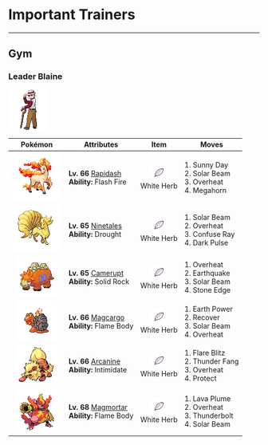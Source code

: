 # Important Trainers


---

## Gym

### Leader Blaine

![Leader Blaine](../../assets/important_trainers/blaine.png "Leader Blaine")

| Pokémon | Attributes | Item | Moves |
|:-------:|------------|:----:|-------|
| ![Rapidash](../../assets/sprites/rapidash/front.gif "Rapidash") | **Lv. 66** [Rapidash](../../pokemon/rapidash.md/)<br>**Ability:** <span class="tooltip" title="It powers up Fire-type moves if it’s hit by one.">Flash Fire</span><br>| ![White Herb](../../assets/items/white_herb.png "White Herb")<br><span class="tooltip" title="An item to be held by a Pokémon. It restores any lowered stat in battle. It can be used only once.">White Herb</span> | 1. <span class="tooltip" title="The user intensifies the sun for five turns, powering up Fire-type moves. ">Sunny Day</span><br>2. <span class="tooltip" title="A two-turn attack. The user gathers light, then blasts a bundled beam on the second turn.">Solar Beam</span><br>3. <span class="tooltip" title="The user attacks the foe at full power. The attack’s recoil sharply reduces the user’s Sp. Atk stat.">Overheat</span><br>4. <span class="tooltip" title="Using its tough and impressive horn, the user rams into the foe  with no letup. ">Megahorn</span> |
| ![Ninetales](../../assets/sprites/ninetales/front.gif "Ninetales") | **Lv. 65** [Ninetales](../../pokemon/ninetales.md/)<br>**Ability:** <span class="tooltip" title="The Pokémon makes it sunny if it is in battle.">Drought</span><br>| ![White Herb](../../assets/items/white_herb.png "White Herb")<br><span class="tooltip" title="An item to be held by a Pokémon. It restores any lowered stat in battle. It can be used only once.">White Herb</span> | 1. <span class="tooltip" title="A two-turn attack. The user gathers light, then blasts a bundled beam on the second turn.">Solar Beam</span><br>2. <span class="tooltip" title="The user attacks the foe at full power. The attack’s recoil sharply reduces the user’s Sp. Atk stat.">Overheat</span><br>3. <span class="tooltip" title="The foe is exposed to a sinister ray that triggers confusion. ">Confuse Ray</span><br>4. <span class="tooltip" title="The user releases a horrible aura imbued with dark thoughts. It may also make the target flinch.">Dark Pulse</span> |
| ![Camerupt](../../assets/sprites/camerupt/front.gif "Camerupt") | **Lv. 65** [Camerupt](../../pokemon/camerupt.md/)<br>**Ability:** <span class="tooltip" title="Reduces damage from supereffective attacks">Solid Rock</span><br>| ![White Herb](../../assets/items/white_herb.png "White Herb")<br><span class="tooltip" title="An item to be held by a Pokémon. It restores any lowered stat in battle. It can be used only once.">White Herb</span> | 1. <span class="tooltip" title="The user attacks the foe at full power. The attack’s recoil sharply reduces the user’s Sp. Atk stat.">Overheat</span><br>2. <span class="tooltip" title="The user sets off an earthquake that hits all the Pokémon in the battle. ">Earthquake</span><br>3. <span class="tooltip" title="A two-turn attack. The user gathers light, then blasts a bundled beam on the second turn.">Solar Beam</span><br>4. <span class="tooltip" title="The user stabs the foe with a sharpened stone. It has a high critical-hit ratio. ">Stone Edge</span> |
| ![Magcargo](../../assets/sprites/magcargo/front.gif "Magcargo") | **Lv. 66** [Magcargo](../../pokemon/magcargo.md/)<br>**Ability:** <span class="tooltip" title="Contact with the Pokémon may burn the foe.">Flame Body</span><br>| ![White Herb](../../assets/items/white_herb.png "White Herb")<br><span class="tooltip" title="An item to be held by a Pokémon. It restores any lowered stat in battle. It can be used only once.">White Herb</span> | 1. <span class="tooltip" title="The user makes the ground under the foe erupt with power. It may also lower the target’s Sp. Def.">Earth Power</span><br>2. <span class="tooltip" title="A self-healing move. The user restores its own HP by up to half of its max HP. ">Recover</span><br>3. <span class="tooltip" title="A two-turn attack. The user gathers light, then blasts a bundled beam on the second turn.">Solar Beam</span><br>4. <span class="tooltip" title="The user attacks the foe at full power. The attack’s recoil sharply reduces the user’s Sp. Atk stat.">Overheat</span> |
| ![Arcanine](../../assets/sprites/arcanine/front.gif "Arcanine") | **Lv. 66** [Arcanine](../../pokemon/arcanine.md/)<br>**Ability:** <span class="tooltip" title="Lowers the foe’s Attack stat.">Intimidate</span><br>| ![White Herb](../../assets/items/white_herb.png "White Herb")<br><span class="tooltip" title="An item to be held by a Pokémon. It restores any lowered stat in battle. It can be used only once.">White Herb</span> | 1. <span class="tooltip" title="The user cloaks itself in fire and charges at the foe. The user sustains serious damage, too.">Flare Blitz</span><br>2. <span class="tooltip" title="The user bites with electrified fangs. It may also make the foe flinch or become paralyzed.">Thunder Fang</span><br>3. <span class="tooltip" title="The user attacks the foe at full power. The attack’s recoil sharply reduces the user’s Sp. Atk stat.">Overheat</span><br>4. <span class="tooltip" title="It enables the user to evade all attacks. Its chance of failing rises if it is used in succession.">Protect</span> |
| ![Magmortar](../../assets/sprites/magmortar/front.gif "Magmortar") | **Lv. 68** [Magmortar](../../pokemon/magmortar.md/)<br>**Ability:** <span class="tooltip" title="Contact with the Pokémon may burn the foe.">Flame Body</span><br>| ![White Herb](../../assets/items/white_herb.png "White Herb")<br><span class="tooltip" title="An item to be held by a Pokémon. It restores any lowered stat in battle. It can be used only once.">White Herb</span> | 1. <span class="tooltip" title="An inferno of scarlet flames washes over all Pokémon in battle. It may also inflict burns.">Lava Plume</span><br>2. <span class="tooltip" title="The user attacks the foe at full power. The attack’s recoil sharply reduces the user’s Sp. Atk stat.">Overheat</span><br>3. <span class="tooltip" title="A strong electric blast is loosed at the foe. It may also leave the foe paralyzed.">Thunderbolt</span><br>4. <span class="tooltip" title="A two-turn attack. The user gathers light, then blasts a bundled beam on the second turn.">Solar Beam</span> |


